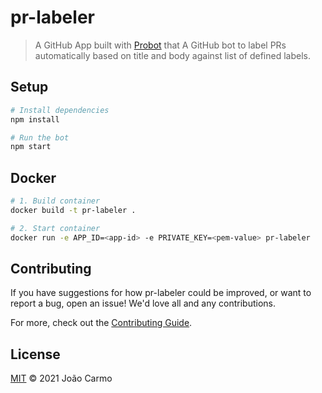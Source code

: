 # pr-labeler

> A GitHub App built with [Probot](https://github.com/probot/probot) that A GitHub bot to label PRs automatically based on title and body against list of defined labels.

## Setup

```sh
# Install dependencies
npm install

# Run the bot
npm start
```

## Docker

```sh
# 1. Build container
docker build -t pr-labeler .

# 2. Start container
docker run -e APP_ID=<app-id> -e PRIVATE_KEY=<pem-value> pr-labeler
```

## Contributing

If you have suggestions for how pr-labeler could be improved, or want to report a bug, open an issue! We'd love all and any contributions.

For more, check out the [Contributing Guide](CONTRIBUTING.md).

## License

[MIT](LICENSE) © 2021 João Carmo
